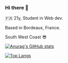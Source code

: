 ### Hi there 👋

🇫🇷 21y, Student in Web dev.

Based in Bordeaux, France.

South West Coast 😎

[![Anurag's GitHub stats](https://github-readme-stats.vercel.app/api?username=valmgr&show_icons=true&theme=dracula)](https://github.com/anuraghazra/github-readme-stats)

[![Top Langs](https://github-readme-stats.vercel.app/api/top-langs/?username=ValMgr&layout=compact&theme=dracula&exclude_repo=BonicheGaming,LovelyGarden,Playthesis-Unity,Only-One,Portolio-2D-Platformer,Consequences,Only-One2D,Operation-Shutdown)](https://github.com/anuraghazra/github-readme-stats)
